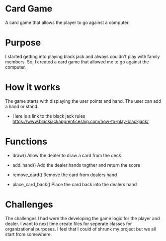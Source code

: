 # Card Game
A card game that allows the player to go against a computer.

# Purpose
I started getting into playing black jack and always couldn't play with family members. So,
I created a card game that allowed me to go against the computer.

# How it works
The game starts with displaying the user points and hand. The user can add a hand or stand.
- Here is a link to the black jack rules https://www.blackjackapprenticeship.com/how-to-play-blackjack/

# Functions
- draw() Allow the dealer to draw a card from the deck

- add_hand() Add the dealer hands togther and return the score

- remove_card() Remove the card from dealers hand

- place_card_back() Place the card back into the dealers hand

# Challenges
The challenges I had were the developing the game logic for the player and dealer. I want to next time create files for
seperate classes for organizational purposes. I feel that I could of shrunk my project but we all start from somewhere.
